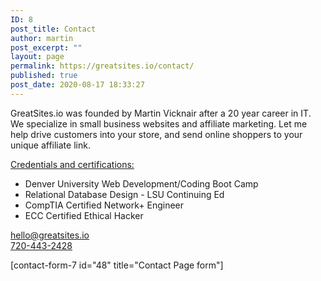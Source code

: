 ```yaml
---
ID: 8
post_title: Contact
author: martin
post_excerpt: ""
layout: page
permalink: https://greatsites.io/contact/
published: true
post_date: 2020-08-17 18:33:27
---
```

<!-- wp:paragraph -->
<p>GreatSites.io was founded by Martin Vicknair after a 20 year career in IT. We specialize in small business websites and affiliate marketing. Let me help drive customers into your store, and send online shoppers to your unique affiliate link.</p>
<!-- /wp:paragraph -->

<!-- wp:paragraph {"textColor":"black"} -->
<p class="has-black-color has-text-color"><a href="https://linkedin.com/in/martinvicknair">Credentials and certifications:</a></p>
<!-- /wp:paragraph -->

<!-- wp:list -->
<ul><li>Denver University Web Development/Coding Boot Camp</li><li>Relational Database Design - LSU Continuing Ed</li><li>CompTIA Certified Network+ Engineer</li><li>ECC Certified Ethical Hacker</li></ul>
<!-- /wp:list -->

<!-- wp:paragraph -->
<p><a href="mailto:hello@greatsites.io">hello@greatsites.io</a><br><a href="tel:+1-720-443-2428">720-443-2428</a></p>
<!-- /wp:paragraph -->

<!-- wp:paragraph -->
<p>[contact-form-7 id="48" title="Contact Page form"]</p>
<!-- /wp:paragraph -->